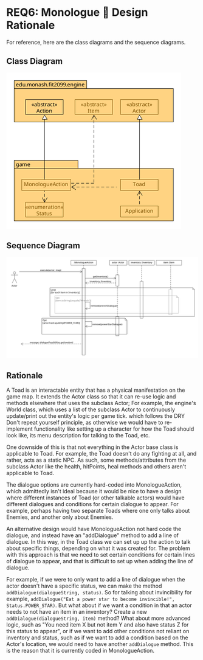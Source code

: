 # REQ6: Monologue :speech_balloon: Design Rationale

For reference, here are the class diagrams and the sequence diagrams.

## Class Diagram

![req6 class diagram](./REQ6_class.png "REQ6 Class Diagram")

## Sequence Diagram

![req6 sequence diagram](./REQ6_sequence.png "REQ6 Sequence Diagram")

## Rationale

A Toad is an interactable entity that has a physical manifestation on the game
map. It extends the Actor class so that it can re-use logic and methods
elsewhere that uses the subclass Actor; For example, the
engine's World class, which uses a list of the subclass Actor to continuously
update/print out the entity's logic per game tick. which follows the DRY
Don't repeat yourself principle, as otherwise we would have to re-implement
functionality like setting up a character for how the Toad should look like,
its menu description for talking to the Toad, etc.

One downside of this is that not everything in the Actor base class is
applicable to Toad. For example, the Toad doesn't do any
fighting at all, and rather, acts as a static NPC. As such,
some methods/attributes from the subclass Actor like the health,
hitPoints, heal methods and others aren't applicable to Toad.

The dialogue options are currently hard-coded into
MonologueAction, which admittedly isn't ideal because it would be nice to
have a design where different instances of Toad (or other talkable actors)
would have different dialogues and conditions for certain dialogue to appear.
For example, perhaps having two separate Toads where one only talks about
Enemies, and another only about Enemies.

An alternative design would have MonologueAction
not hard code the dialogue, and instead have an "addDialogue" method to add a
line of dialogue. In this way, in the Toad class we can set up up the action to
talk about specific things, depending on what it was created for. The problem
with this approach is that we need to set certain conditions for certain lines
of dialogue to appear, and that is difficult to set up when adding the line of
dialogue.

For example, if we were to only want to add a line of dialogue when the actor
doesn't have a specific status, we can make the method `addDialogue(dialogueString, status)`. So for talking about invincibility for example, `addDialogue("Eat a power star to become invincible!", Status.POWER_STAR)`. But what about if we want a condition
in that an actor needs to not have an item in an inventory? Create a new
`addDialogue(dialogueString, item)` method? What about more advanced logic,
such as "You need item X but not item Y and also have status Z for this status to appear", or if we want to add other conditions not reliant on inventory and
status, such as if we want to add a condition based on the Actor's location, we
would need to have another `addDialogue` method. This is the reason that it is
currently coded in MonologueAction.
